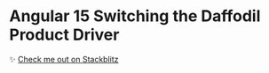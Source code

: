 # Angular 15 Switching the Daffodil Product Driver

:sparkles: [Check me out on Stackblitz](https://stackblitz.com/github/graycoreio/stackblitz-projects/tree/main/ng15-daffodil-product-driver-switch)

